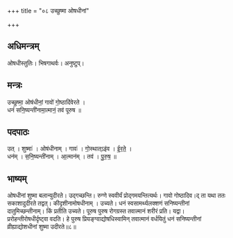 +++
title = "०८ उच्छुष्मा ओषधीनां"

+++
## अधिमन्त्रम्
ओषधीस्तुतिः। भिषगाथर्वः। अनुष्टुप्।

## मन्त्रः
उच्छुष्मा॒ ओष॑धीनां॒ गावो॑ गो॒ष्ठादि॑वेरते ।  
धनं॑ सनि॒ष्यन्ती॑नामा॒त्मानं॒ तव॑ पूरुष ॥

## पदपाठः
उत् । शुष्माः॑ । ओष॑धीनाम् । गावः॑ । गो॒स्थात्ऽइ॑व । ई॒र॒ते॒ ।  
धन॑म् । स॒नि॒ष्यन्ती॑नाम् । आ॒त्मान॑म् । तव॑ । पु॒रु॒ष॒ ॥

## भाष्यम्
ओषधीनां शुष्मा बलान्युदीरते। उद्गच्छन्ति। रुग्णे स्ववीर्यं प्रोद्गमयन्तित्यर्थः। गावो गोष्ठादिव।द् ता यथा ततः सकाशादुदीरते तद्वत्। कीदृशीनामोषधीनाम् । उच्यते। धनं स्वसामर्थ्यलक्शणं सनिष्यन्तीनां दातुमिच्छन्तीनाम्। किं प्रतीति उच्यते। पूरुष पुरुष रोगग्रस्त तवात्मानं शरीरं प्रति। यद्वा। प्ररोहन्तीरोषधीर्दृष्ट्वा वदति। हे पुरुष प्रियङ्ग्वाद्योषधिस्वामिन् तवात्मानं वर्धयितुं धनं सनिष्यन्तीनां व्रीह्याद्योशधीनां शुष्मा उदीरते॥८॥